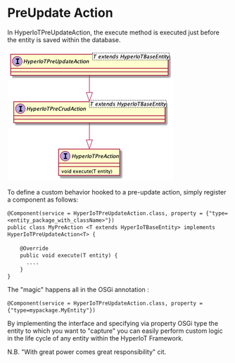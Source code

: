 # PreUpdate Action [](id=pre-update-action)

In HyperIoTPreUpdateAction, the execute method is executed just before the entity is saved within the database. 

![Pre Save Action Class Hierarchy](../../images/pre-update-action.png)

To define a custom behavior hooked to a pre-update action, simply register a component as follows:

```
@Component(service = HyperIoTPreUpdateAction.class, property = {"type=<entity_package_with_className>"})
public class MyPreAction <T extends HyperIoTBaseEntity> implements HyperIoTPreUpdateAction<T> {

    @Override
    public void execute(T entity) {
      ....
    }
}
```

The "magic" happens all in the OSGi annotation :

```
@Component(service = HyperIoTPreUpdateAction.class, property = {"type=mypackage.MyEntity"})
```

By implementing the interface and specifying via property OSGi type the entity to which you want to "capture" you can easily perform custom logic in the life cycle of any entity within the HyperIoT Framework.

N.B. "With great power comes great responsibility" cit.